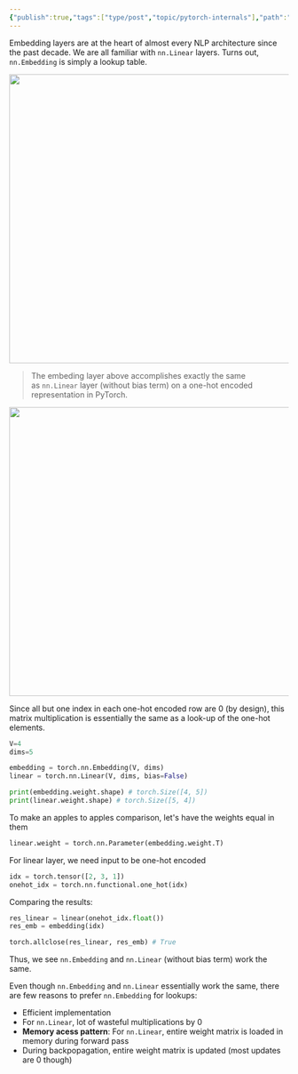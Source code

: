 ```yaml
---
{"publish":true,"tags":["type/post","topic/pytorch-internals"],"path":"4 Articles/Embedding vs Linear layer in PyTorch.md","permalink":"/4-articles/embedding-vs-linear-layer-in-py-torch/","PassFrontmatter":true}
---
```



Embedding layers are at the heart of almost every NLP architecture since the past decade. We are all familiar with `nn.Linear` layers. Turns out, `nn.Embedding` is simply a lookup table.

<img src="https://res.cloudinary.com/dcameztw9/image/upload/v1727348748/qyiij4ggce93baxnmfkz.png" width=520/>

>The embeding layer above accomplishes exactly the same as `nn.Linear` layer (without bias term) on a one-hot encoded representation in PyTorch.

<img src="https://res.cloudinary.com/dcameztw9/image/upload/v1727348963/yitsgnef0mhzprguo5wo.png" width=520/>

Since all but one index in each one-hot encoded row are 0 (by design), this matrix multiplication is essentially the same as a look-up of the one-hot elements.

```python
V=4
dims=5

embedding = torch.nn.Embedding(V, dims) 
linear = torch.nn.Linear(V, dims, bias=False)

print(embedding.weight.shape) # torch.Size([4, 5])
print(linear.weight.shape) # torch.Size([5, 4])
```

To make an apples to apples comparison, let's have the weights equal in them
```python
linear.weight = torch.nn.Parameter(embedding.weight.T)
```

For linear layer, we need input to be one-hot encoded
```python
idx = torch.tensor([2, 3, 1])
onehot_idx = torch.nn.functional.one_hot(idx)
```

Comparing the results:
```python
res_linear = linear(onehot_idx.float())
res_emb = embedding(idx)

torch.allclose(res_linear, res_emb) # True
```

Thus, we see `nn.Embedding` and `nn.Linear` (without bias term) work the same.


Even though `nn.Embedding` and `nn.Linear` essentially work the same, there are few reasons to prefer `nn.Embedding` for lookups:
- Efficient implementation 
- For `nn.Linear`, lot of wasteful multiplications by 0
- **Memory acess pattern**: For `nn.Linear`, entire weight matrix is loaded in memory during forward pass
- During backpopagation, entire weight matrix is updated (most updates are 0 though) 

<div class="bmac-script">
  <script type="text/javascript" src="https://cdnjs.buymeacoffee.com/1.0.0/button.prod.min.js" data-name="bmc-button" data-slug="ajkdrag" data-color="#dc143c" data-emoji="☕"  data-font="Cookie" data-text="Buy me a coffee" data-outline-color="#ffffff" data-font-color="#ffffff" data-coffee-color="#FFDD00" ></script>
</div>